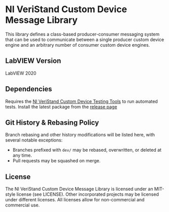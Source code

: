 # NI VeriStand Custom Device Message Library

This library defines a class-based producer-consumer messaging system that can be used to communicate between a single producer custom device engine and an arbitrary number of consumer custom device engines.

## LabVIEW Version
LabVIEW 2020

## Dependencies
Requires the [NI VeriStand Custom Device Testing Tools](https://github.com/ni/niveristand-custom-device-testing-tools) to run automated tests. Install the latest package from the [release page](https://github.com/ni/niveristand-custom-device-testing-tools/releases)

## Git History & Rebasing Policy
Branch rebasing and other history modifications will be listed here, with several notable exceptions:
- Branches prefixed with `dev/` may be rebased, overwritten, or deleted at any time.
- Pull requests may be squashed on merge.

## License

The NI VeriStand Custom Device Message Library is licensed under an MIT-style license (see LICENSE). Other incorporated projects may be licensed under different licenses. All licenses allow for non-commercial and commercial use.
